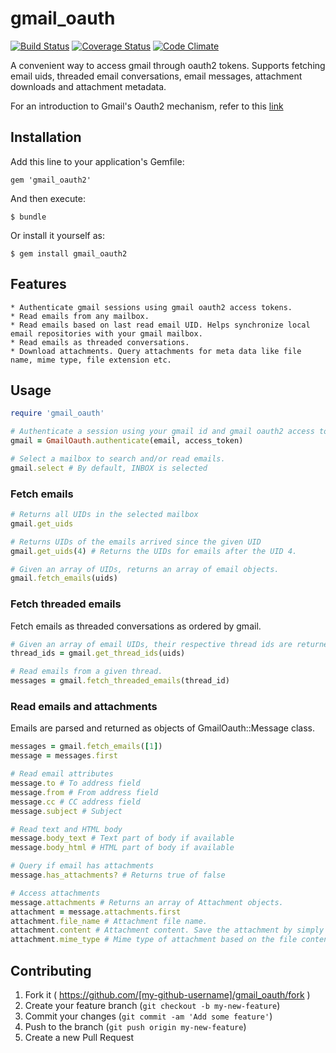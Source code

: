 # gmail_oauth

[![Build Status](https://travis-ci.org/karthik-mallavarapu/gmail_oauth.svg?branch=master)](https://travis-ci.org/karthik-mallavarapu/gmail_oauth)
[![Coverage Status](https://coveralls.io/repos/karthik-mallavarapu/gmail_oauth/badge.svg?branch=master&service=github)](https://coveralls.io/github/karthik-mallavarapu/gmail_oauth?branch=master)
[![Code Climate](https://codeclimate.com/github/karthik-mallavarapu/gmail_oauth/badges/gpa.svg)](https://codeclimate.com/github/karthik-mallavarapu/gmail_oauth)

A convenient way to access gmail through oauth2 tokens. Supports fetching email uids, threaded email conversations, email messages, attachment downloads and attachment metadata.

For an introduction to Gmail's Oauth2 mechanism, refer to this [link](https://developers.google.com/gmail/xoauth2_protocol)

## Installation

Add this line to your application's Gemfile:

    gem 'gmail_oauth2'

And then execute:

    $ bundle

Or install it yourself as:

    $ gem install gmail_oauth2
    
## Features
    * Authenticate gmail sessions using gmail oauth2 access tokens.
    * Read emails from any mailbox.
    * Read emails based on last read email UID. Helps synchronize local email repositories with your gmail mailbox.
    * Read emails as threaded conversations.
    * Download attachments. Query attachments for meta data like file name, mime type, file extension etc.

## Usage

```ruby
require 'gmail_oauth'

# Authenticate a session using your gmail id and gmail oauth2 access token
gmail = GmailOauth.authenticate(email, access_token)

# Select a mailbox to search and/or read emails.
gmail.select # By default, INBOX is selected
```

### Fetch emails

```ruby
# Returns all UIDs in the selected mailbox
gmail.get_uids

# Returns UIDs of the emails arrived since the given UID
gmail.get_uids(4) # Returns the UIDs for emails after the UID 4. 

# Given an array of UIDs, returns an array of email objects.
gmail.fetch_emails(uids)
```

### Fetch threaded emails
Fetch emails as threaded conversations as ordered by gmail. 

```ruby
# Given an array of email UIDs, their respective thread ids are returned.
thread_ids = gmail.get_thread_ids(uids)

# Read emails from a given thread. 
messages = gmail.fetch_threaded_emails(thread_id) 
```

### Read emails and attachments
Emails are parsed and returned as objects of GmailOauth::Message class.
```ruby
messages = gmail.fetch_emails([1])
message = messages.first

# Read email attributes
message.to # To address field
message.from # From address field
message.cc # CC address field
message.subject # Subject

# Read text and HTML body
message.body_text # Text part of body if available
message.body_html # HTML part of body if available

# Query if email has attachments
message.has_attachments? # Returns true of false

# Access attachments
message.attachments # Returns an array of Attachment objects.
attachment = message.attachments.first
attachment.file_name # Attachment file name.
attachment.content # Attachment content. Save the attachment by simply writing the content to an open file handle
attachment.mime_type # Mime type of attachment based on the file contents. Uses mimemagic gem to read mime types.
```

## Contributing

1. Fork it ( https://github.com/[my-github-username]/gmail_oauth/fork )
2. Create your feature branch (`git checkout -b my-new-feature`)
3. Commit your changes (`git commit -am 'Add some feature'`)
4. Push to the branch (`git push origin my-new-feature`)
5. Create a new Pull Request
